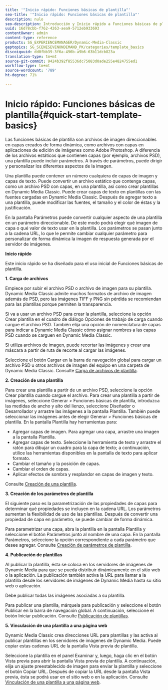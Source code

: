 ```yaml
---
title: '"Inicio rápido: Funciones básicas de plantilla"'
seo-title: '"Inicio rápido: Funciones básicas de plantilla"'
description: nulo
seo-description: Introducción y Inicio rápido a Funciones básicas de plantilla para ayudarle en el uso inicial.
uuid: 16d78cbb-f762-4263-aea9-5712eb933693
contentOwner: admin
content-type: reference
products: SG_EXPERIENCEMANAGER/Dynamic-Media-Classic
geptopics: SG_SCENESEVENONDEMAND_PK/categories/template_basics
discoiquuid: dd0fbb39-3f6a-496b-a9b6-63b11dcb823a
translation-type: tm+mt
source-git-commit: 9424b392f85536dc75083d0ade255e4824755ed1
workflow-type: tm+mt
source-wordcount: '789'
ht-degree: 71%

---
```



# Inicio rápido: Funciones básicas de plantilla{#quick-start-template-basics}

Las funciones básicas de plantilla son archivos de imagen direccionables en capas creados de forma dinámica, como archivos con capas en aplicaciones de edición de imágenes como Adobe Photoshop. A diferencia de los archivos estáticos que contienen capas (por ejemplo, archivos PSD), una plantilla puede incluir parámetros. A través de parámetros, puede dirigir y personalizar los diferentes aspectos de la imagen.

Una plantilla puede contener un número cualquiera de capas de imagen y capas de texto. Puede convertir un archivo estático que contenga capas, como un archivo PSD con capas, en una plantilla, así como crear plantillas en Dynamic Media Classic. Puede crear capas de texto en plantillas con las fuentes cargadas en Dynamic Media Classic. Después de agregar texto a una plantilla, puede modificar las fuentes, el tamaño y el color de éstas y la justificación.

En la pantalla Parámetros puede convertir cualquier aspecto de una plantilla en un parámetro direccionable. De este modo podrá elegir qué imagen de capa o qué valor de texto usar en la plantilla. Los parámetros se pasan junto a la cadena URL, lo que le permite cambiar cualquier parámetro para personalizar de forma dinámica la imagen de respuesta generada por el servidor de imágenes.

**Inicio rápido**

Este inicio rápido se ha diseñado para el uso inicial de Funciones básicas de plantilla. 

**1. Carga de archivos**

Empiece por subir el archivo PSD o archivo de imagen para su plantilla. Dynamic Media Classic admite muchos formatos de archivo de imagen además de PSD, pero las imágenes TIFF y PNG sin pérdida se recomiendan para las plantillas porque permiten la transparencia.

Si va a usar un archivo PSD para crear la plantilla, seleccione la opción Crear plantilla en el cuadro de diálogo Opciones de trabajo de carga cuando cargue el archivo PSD. También elija una opción de nomenclatura de capas para indicar a Dynamic Media Classic cómo asignar nombres a las capas PSD cuando se carguen en Dynamic Media Classic.

Si utiliza archivos de imagen, puede recortar las imágenes y crear una máscara a partir de ruta de recorte al cargar las imágenes.

Seleccione el botón Cargar en la barra de navegación global para cargar un archivo PSD u otros archivos de imagen del equipo en una carpeta de Dynamic Media Classic. Consulte [Carga de archivos de plantilla](uploading-template-files.md#uploading_template_files).

**2. Creación de una plantilla**

Para crear una plantilla a partir de un archivo PSD, seleccione la opción Crear plantilla cuando cargue el archivo. Para crear una plantilla a partir de imágenes, seleccione Generar > Funciones básicas de plantilla, introduzca las medidas de ancho y alto del lienzo, seleccione Diseñador o Desarrollador y arrastre las imágenes a la pantalla Plantilla. También puede seleccionar las imágenes antes de elegir Generar > Funciones básicas de plantilla. En la pantalla Plantilla hay herramientas para:

* Agregar capas de imagen. Para agregar una capa, arrastre una imagen a la pantalla Plantilla.
* Agregar capas de texto. Seleccione la herramienta de texto  y arrastre el ratón para dibujar un cuadro para la capa de texto; a continuación, utilice las herramientas disponibles en la pantalla de texto para aplicar formato.
* Cambiar el tamaño y la posición de capas.
* Cambiar el orden de capas.
* Aplicar efectos de sombra y resplandor en capas de imagen y texto.

Consulte [Creación de una plantilla](creating-template.md#creating_a_template).

**3. Creación de los parámetros de plantilla**

El siguiente paso es la parametrización de las propiedades de capas para determinar qué propiedades se incluyen en la cadena URL. Los parámetros aumentan la flexibilidad de uso de las plantillas. Después de convertir una propiedad de capa en parámetro, se puede cambiar de forma dinámica.

Para parametrizar una capa, abra la plantilla en la pantalla Plantilla y seleccione el botón Parámetros junto al nombre de una capa. En la pantalla Parámetros, seleccione la opción correspondiente a cada parámetro que desee agregar. Consulte [Creación de parámetros de plantilla](creating-template-parameters.md#creating_template_parameters).

**4. Publicación de plantillas**

Al publicar la plantilla, ésta se coloca en los servidores de imágenes de Dynamic Media para que se pueda distribuir dinámicamente en el sitio web o la aplicación. La publicación también activa la URL para llamar a la plantilla desde los servidores de imágenes de Dynamic Media hasta su sitio web o aplicación.

Debe publicar todas las imágenes asociadas a su plantilla.

Para publicar una plantilla, márquela para publicación y seleccione el botón Publicar en la barra de navegación global. A continuación, seleccione el botón Iniciar publicación. Consulte [Publicación de plantillas](publishing-templates.md#publishing_templates).

**5. Vinculación de una plantilla a una página web**

Dynamic Media Classic crea direcciones URL para plantillas y las activa al publicar plantillas en los servidores de imágenes de Dynamic Media. Puede copiar estas cadenas URL de la pantalla Vista previa de plantilla.

Seleccione la plantilla en el panel Examinar y, luego, haga clic en el botón Vista previa para abrir la pantalla Vista previa de plantilla. A continuación, elija un ajuste preestablecido de imagen para enviar la plantilla y seleccione el botón Copiar URL. Después de copiar la URL desde la pantalla Vista previa, ésta se podrá usar en el sitio web o en la aplicación. Consulte [Vinculación de una plantilla a una página web](linking-template-web-page.md#linking_a_template_to_a_web_page).

